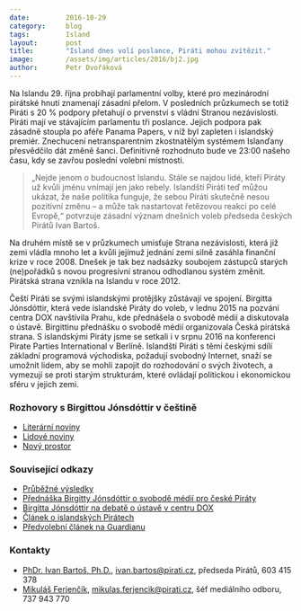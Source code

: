 ```yaml
---
date:         2016-10-29
category:     blog
tags:         Island
layout:       post
title:        "Island dnes volí poslance, Piráti mohou zvítězit."
image:        /assets/img/articles/2016/bj2.jpg
author:       Petr Dvořáková
---
```


Na Islandu 29. října probíhají parlamentní volby, které pro mezinárodní pirátské hnutí znamenají zásadní přelom. V posledních průzkumech se totiž Piráti s 20 % podpory přetahují o prvenství s vládní Stranou nezávislosti. Piráti mají ve stávajícím parlamentu tři poslance. Jejich podpora pak zásadně stoupla po aféře Panama Papers, v níž byl zapleten i islandský premiér. Znechucení netransparentním zkostnatělým systémem Islanďany přesvědčilo dát změně šanci. Definitivně rozhodnuto bude ve 23:00 našeho času, kdy se zavřou poslední volební místnosti.

> „Nejde jenom o budoucnost Islandu. Stále se najdou lidé, kteří Piráty už kvůli jménu vnímají jen jako rebely. Islandští Piráti teď můžou ukázat, že naše politika funguje, že sebou Piráti skutečně nesou pozitivní změnu – a může tak nastartovat řetězovou reakci po celé Evropě,“ potvrzuje zásadní význam dnešních voleb předseda českých Pirátů Ivan Bartoš.

Na druhém místě se v průzkumech umisťuje Strana nezávislosti, která již zemi vládla mnoho let a kvůli jejímuž jednání zemi silně zasáhla finanční krize v roce 2008. Dnešek je tak bez nadsázky soubojem zástupců starých (ne)pořádků s novou progresivní stranou odhodlanou systém změnit. Pirátská strana vznikla na Islandu v roce 2012.

Čeští Piráti se svými islandskými protějšky zůstávají ve spojení. Birgitta Jónsdóttir, která vede islandské Piráty do voleb, v lednu 2015 na pozvání centra DOX navštívila Prahu, kde přednášela o svobodě médií a diskutovala o ústavě. Birgittinu přednášku o svobodě médií organizovala Česká pirátská strana. S islandskými Piráty jsme se setkali i v srpnu 2016 na konferenci Pirate Parties International v Berlíně. Islandští Piráti s těmi českými sdílí základní programová východiska, požadují svobodný Internet, snaží se umožnit lidem, aby se mohli zapojit do rozhodování o svých životech, a vymezují se proti starým strukturám, které ovládají politickou i ekonomickou sféru v jejich zemi.

### Rozhovory s Birgittou Jónsdóttir v češtině

* [Literární noviny](http://www.literarky.cz/politika/rozhovory/19316-birgitta-jonsdottirova-ekame-na-dali-krizi)
* [Lidové noviny](http://ceskapozice.lidovky.cz/sefka-islandskych-piratu-nas-politicky-system-je-v-troskach-prc-/tema.aspx?c=A150423_175336_pozice-tema_lube)
* [Nový prostor](http://www.novyprostor.cz/clanky/416/jsem-informacni-viking.html%7F)

### Související odkazy

* [Průběžné výsledky](http://icelandmonitor.mbl.is/elections2016/)
* [Přednáška Birgitty Jónsdóttir o svobodě médií pro české Piráty](https://www.youtube.com/watch?v=VdKRVMk3LvE)
* [Birgitta Jónsdóttir na debatě o ústavě v centru DOX](https://vimeo.com/117789813)
* [Článek o islandských Pirátech](http://www.piratskelisty.cz/clanek-1588-pirati-se-chystaji-zmenit-island-a-svet)
* [Předvolební článek na Guardianu](https://www.theguardian.com/world/2016/oct/29/iceland-election-polling-day-arrives-with-pirate-party-looking-for-gains%7F)

### Kontakty

* [PhDr. Ivan Bartoš, Ph.D.](https://www.pirati.cz/lide/ivan_bartos), [ivan.bartos@pirati.cz](mailto:ivan.bartos@pirati.cz), předseda Pirátů, 603 415 378
* [Mikuláš Ferjenčík](https://www.pirati.cz/lide/mikulas_ferjencik), [mikulas.ferjencik@pirati.cz](mailto:mikulas.ferjencik@pirati.cz), šéf mediálního odboru, 737 943 770

